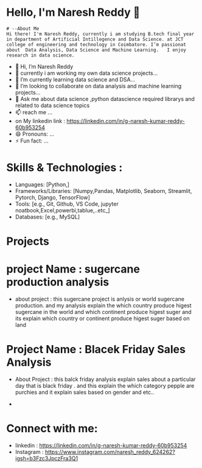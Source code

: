 


# Hello, I'm Naresh Reddy 👋

    # --About Me
	Hi there! I'm Naresh Reddy, currently i am studying B.tech final year in department of Artificial Intillegence and Data Science. at JCT college of engineering and technology in Coimbatore. I’m passionat about  Data Analysis, Data Science and Machine Learning.   I enjoy research in data science.

  
- 👋 Hi, I’m Naresh Reddy
- 👀 currently i am working my own data science projects... 
- 🌱 I’m currently learning data science and DSA...
- 💞️ I’m looking to collaborate on data analysis and machine learning projects...
- 💬 Ask me about data science ,python datascience required librarys and related to data science topics
- 📫  reach me ...
- on  My linkedin link : https://linkedin.com/in/g-naresh-kumar-reddy-60b953254 
- 😄 Pronouns: ...
- ⚡ Fun fact: ...


# Skills & Technologies :

- Languages: [Python,]
- Frameworks/Libraries: [Numpy,Pandas, Matplotlib, Seaborn, Streamlit, Pytorch,  Django,  TensorFlow]
- Tools: [e.g., Git, Github, VS Code, jupyter noatbook,Excel,powerbi,tablue,..etc_]
- Databases: [e.g., MySQL]

# Projects

# project Name :  sugercane production analysis

- about project :
     this sugercane project is anlysis or world sugercane production.
     and my analysis explain the which country produce higest sugercane in the world
     and which continent produce higest suger and its explain which country or continent produce higest suger based on land
 
  
# Project Name : Blacek Friday Sales Analysis

- About Project :
    this balck friday analysis explain sales about a particular day that is black friday .
    and this explain the which category pepple are purchies and it explain sales based on gender and etc..
  


-  
# Connect with me:
- linkedin : https://linkedin.com/in/g-naresh-kumar-reddy-60b953254
- Instagram : https://www.instagram.com/naresh_reddy_624262?igsh=b3Fzc3JpczFra3Q1
<!---
nareshreddy624262/nareshreddy624262 is a ✨ special ✨ repository because its `README.md` (this file) appears on your GitHub profile.
You can click the Preview link to take a look at your changes.
--->
